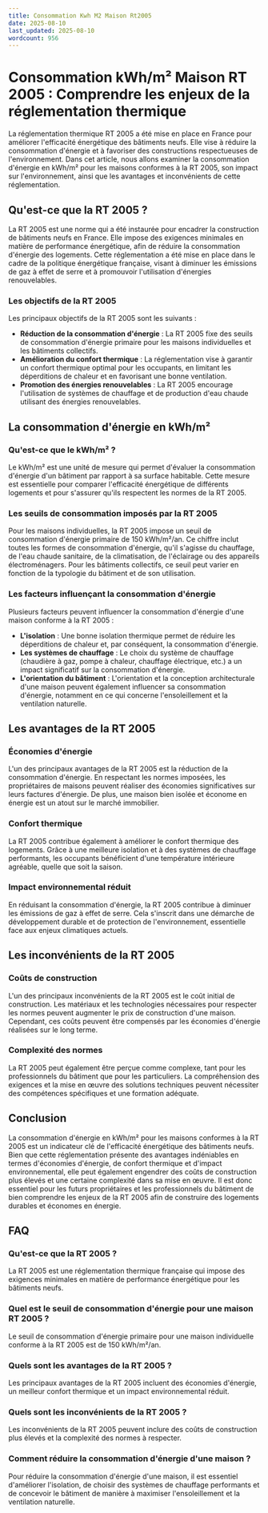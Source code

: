 ```yaml
---
title: Consommation Kwh M2 Maison Rt2005
date: 2025-08-10
last_updated: 2025-08-10
wordcount: 956
---
```


# Consommation kWh/m² Maison RT 2005 : Comprendre les enjeux de la réglementation thermique

La réglementation thermique RT 2005 a été mise en place en France pour améliorer l'efficacité énergétique des bâtiments neufs. Elle vise à réduire la consommation d'énergie et à favoriser des constructions respectueuses de l'environnement. Dans cet article, nous allons examiner la consommation d'énergie en kWh/m² pour les maisons conformes à la RT 2005, son impact sur l'environnement, ainsi que les avantages et inconvénients de cette réglementation.

## Qu'est-ce que la RT 2005 ?

La RT 2005 est une norme qui a été instaurée pour encadrer la construction de bâtiments neufs en France. Elle impose des exigences minimales en matière de performance énergétique, afin de réduire la consommation d'énergie des logements. Cette réglementation a été mise en place dans le cadre de la politique énergétique française, visant à diminuer les émissions de gaz à effet de serre et à promouvoir l'utilisation d'énergies renouvelables.

### Les objectifs de la RT 2005

Les principaux objectifs de la RT 2005 sont les suivants :

- **Réduction de la consommation d'énergie** : La RT 2005 fixe des seuils de consommation d'énergie primaire pour les maisons individuelles et les bâtiments collectifs.
- **Amélioration du confort thermique** : La réglementation vise à garantir un confort thermique optimal pour les occupants, en limitant les déperditions de chaleur et en favorisant une bonne ventilation.
- **Promotion des énergies renouvelables** : La RT 2005 encourage l'utilisation de systèmes de chauffage et de production d'eau chaude utilisant des énergies renouvelables.

## La consommation d'énergie en kWh/m²

### Qu'est-ce que le kWh/m² ?

Le kWh/m² est une unité de mesure qui permet d'évaluer la consommation d'énergie d'un bâtiment par rapport à sa surface habitable. Cette mesure est essentielle pour comparer l'efficacité énergétique de différents logements et pour s'assurer qu'ils respectent les normes de la RT 2005.

### Les seuils de consommation imposés par la RT 2005

Pour les maisons individuelles, la RT 2005 impose un seuil de consommation d'énergie primaire de 150 kWh/m²/an. Ce chiffre inclut toutes les formes de consommation d'énergie, qu'il s'agisse du chauffage, de l'eau chaude sanitaire, de la climatisation, de l'éclairage ou des appareils électroménagers. Pour les bâtiments collectifs, ce seuil peut varier en fonction de la typologie du bâtiment et de son utilisation.

### Les facteurs influençant la consommation d'énergie

Plusieurs facteurs peuvent influencer la consommation d'énergie d'une maison conforme à la RT 2005 :

- **L'isolation** : Une bonne isolation thermique permet de réduire les déperditions de chaleur et, par conséquent, la consommation d'énergie.
- **Les systèmes de chauffage** : Le choix du système de chauffage (chaudière à gaz, pompe à chaleur, chauffage électrique, etc.) a un impact significatif sur la consommation d'énergie.
- **L'orientation du bâtiment** : L'orientation et la conception architecturale d'une maison peuvent également influencer sa consommation d'énergie, notamment en ce qui concerne l'ensoleillement et la ventilation naturelle.

## Les avantages de la RT 2005

### Économies d'énergie

L'un des principaux avantages de la RT 2005 est la réduction de la consommation d'énergie. En respectant les normes imposées, les propriétaires de maisons peuvent réaliser des économies significatives sur leurs factures d'énergie. De plus, une maison bien isolée et économe en énergie est un atout sur le marché immobilier.

### Confort thermique

La RT 2005 contribue également à améliorer le confort thermique des logements. Grâce à une meilleure isolation et à des systèmes de chauffage performants, les occupants bénéficient d'une température intérieure agréable, quelle que soit la saison.

### Impact environnemental réduit

En réduisant la consommation d'énergie, la RT 2005 contribue à diminuer les émissions de gaz à effet de serre. Cela s'inscrit dans une démarche de développement durable et de protection de l'environnement, essentielle face aux enjeux climatiques actuels.

## Les inconvénients de la RT 2005

### Coûts de construction

L'un des principaux inconvénients de la RT 2005 est le coût initial de construction. Les matériaux et les technologies nécessaires pour respecter les normes peuvent augmenter le prix de construction d'une maison. Cependant, ces coûts peuvent être compensés par les économies d'énergie réalisées sur le long terme.

### Complexité des normes

La RT 2005 peut également être perçue comme complexe, tant pour les professionnels du bâtiment que pour les particuliers. La compréhension des exigences et la mise en œuvre des solutions techniques peuvent nécessiter des compétences spécifiques et une formation adéquate.

## Conclusion

La consommation d'énergie en kWh/m² pour les maisons conformes à la RT 2005 est un indicateur clé de l'efficacité énergétique des bâtiments neufs. Bien que cette réglementation présente des avantages indéniables en termes d'économies d'énergie, de confort thermique et d'impact environnemental, elle peut également engendrer des coûts de construction plus élevés et une certaine complexité dans sa mise en œuvre. Il est donc essentiel pour les futurs propriétaires et les professionnels du bâtiment de bien comprendre les enjeux de la RT 2005 afin de construire des logements durables et économes en énergie.

## FAQ

### Qu'est-ce que la RT 2005 ?

La RT 2005 est une réglementation thermique française qui impose des exigences minimales en matière de performance énergétique pour les bâtiments neufs.

### Quel est le seuil de consommation d'énergie pour une maison RT 2005 ?

Le seuil de consommation d'énergie primaire pour une maison individuelle conforme à la RT 2005 est de 150 kWh/m²/an.

### Quels sont les avantages de la RT 2005 ?

Les principaux avantages de la RT 2005 incluent des économies d'énergie, un meilleur confort thermique et un impact environnemental réduit.

### Quels sont les inconvénients de la RT 2005 ?

Les inconvénients de la RT 2005 peuvent inclure des coûts de construction plus élevés et la complexité des normes à respecter.

### Comment réduire la consommation d'énergie d'une maison ?

Pour réduire la consommation d'énergie d'une maison, il est essentiel d'améliorer l'isolation, de choisir des systèmes de chauffage performants et de concevoir le bâtiment de manière à maximiser l'ensoleillement et la ventilation naturelle.